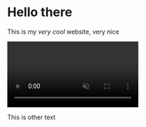 <style>
#mdinclude<style.css>
</style>

<!-- Include JMuxer -->
<script type="text/javascript" src="libs/jmuxer.js"></script>


<div>

# Hello there

This is my *very cool* website, very nice

<div id=canvases>
<div><video id="camera" autoplay muted></video></div>
<div><canvas id="map"></canvas></div>
</div>

This is other text



</div>

<div class="hovering" id="stateinfo">
</div>

<!-- Include local JavaScrip files -->
<script type="text/javascript" src="script.js"></script>

